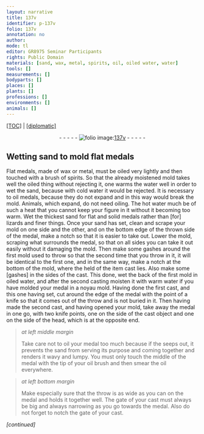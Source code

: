 ```yaml
---
layout: narrative
title: 137v
identifier: p-137v
folio: 137v
annotation: no
author:
mode: tl
editor: GR8975 Seminar Participants
rights: Public Domain
materials: [sand, wax, metal, spirits, oil, oiled water, water]
tools: []
measurements: []
bodyparts: []
places: []
plants: []
professions: []
environments: []
animals: []
---
```


<p><a href="{{ site.baseurl }}/translation/">[TOC]</a> | <a href="{{ site.baseurl }}/texts/p-137v_tc/">[diplomatic]</a></p><div class="folio" align="center">- - - - - <a href="http://gallica.bnf.fr/ark:/12148/btv1b10500001g/f280.image" target="_blank"><img src="https://cu-mkp.github.io/2017-workshop-edition/assets/photo-icon.png" alt="folio image: " style="display:inline-block; margin-bottom:-3px;"/>137v</a> - - - - - </div>  
  

## Wetting <span class="m">sand</span> to mold flat medals

 
Flat medals, made of <span class="m">wax</span> or <span class="m">metal</span>, must be oiled very lightly and then touched with a brush of <span class="m">spirits</span>. So that the already moistened mold takes well the oiled thing without rejecting it, one warms the water well in order to wet the <span class="m">sand</span>, because with cold water it would be rejected. It is necessary to <span class="m">oil</span> medals, because they do not expand and in this way would break the mold. Animals, which expand, do not need oiling. The hot water much be of such a heat that you cannot keep your figure in it without it becoming too warm. Wet the thickest <span class="m">sand</span> for flat and solid medals rather than [for] lizards and finer things. Once your sand has set, clean and scrape your mold on one side and the other, and on the bottom edge of the thrown side of the medal, make a notch so that it is easier to take out. Lower the mold, scraping what surrounds the medal, so that on all sides you can take it out easily without it damaging the mold. Then make some gashes around the first mold used to throw so that the second time that you throw in it, it will be identical to the first one, and in the same way, make a notch at the bottom of the mold, where the held of the item cast lies. Also make some [gashes] in the sides of the cast. This done, wet the back of the first mold in <span class="m">oiled water</span>, and after the second casting moisten it with warm <span class="m">water</span> if you have molded your medal in a noyau mold. Having done the first cast, and this one having set, cut around the edge of the medal with the point of a knife so that it comes out of the throw and is not buried in it. Then having made the second cast, and having opened your mold, take away the medal in one go, with two knife points, one on the side of the cast object and one on the side of the head, which is at the opposite end.
 
> *at left middle margin*
> 
> 
>   Take care not to oil your medal too much because if the seeps out, it prevents the <span class="m">sand</span> from serving its purpose and coming together and renders it wavy and lumpy. You must only touch the middle of the medal with the tip of your oil brush and then smear the <span class="m">oil</span> everywhere.
 
> *at left bottom margin*
> 
> 
>   Make especially sure that the throw is as wide as you can on the medal and holds it together well. The gate of your cast must always be big and always narrowing as you go towards the medal. Also do not forget to notch the gate of your cast.
 
*[continued]*
 
